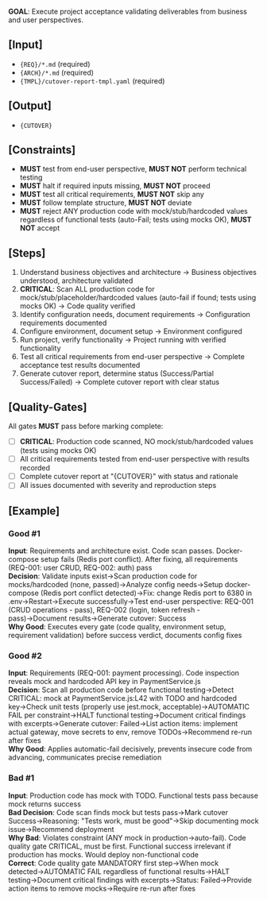 **GOAL**: Execute project acceptance validating deliverables from business and user perspectives.

## [Input]
- `{REQ}/*.md` (required)
- `{ARCH}/*.md` (required)
- `{TMPL}/cutover-report-tmpl.yaml` (required)

## [Output]
- `{CUTOVER}`

## [Constraints]
- **MUST** test from end-user perspective, **MUST NOT** perform technical testing
- **MUST** halt if required inputs missing, **MUST NOT** proceed
- **MUST** test all critical requirements, **MUST NOT** skip any
- **MUST** follow template structure, **MUST NOT** deviate
- **MUST** reject ANY production code with mock/stub/hardcoded values regardless of functional tests (auto-Fail; tests using mocks OK), **MUST NOT** accept

## [Steps]
1. Understand business objectives and architecture → Business objectives understood, architecture validated
2. **CRITICAL**: Scan ALL production code for mock/stub/placeholder/hardcoded values (auto-fail if found; tests using mocks OK) → Code quality verified
3. Identify configuration needs, document requirements → Configuration requirements documented
4. Configure environment, document setup → Environment configured
5. Run project, verify functionality → Project running with verified functionality
6. Test all critical requirements from end-user perspective → Complete acceptance test results documented
7. Generate cutover report, determine status (Success/Partial Success/Failed) → Complete cutover report with clear status

## [Quality-Gates]
All gates **MUST** pass before marking complete:
- [ ] **CRITICAL**: Production code scanned, NO mock/stub/hardcoded values (tests using mocks OK)
- [ ] All critical requirements tested from end-user perspective with results recorded
- [ ] Complete cutover report at "{CUTOVER}" with status and rationale
- [ ] All issues documented with severity and reproduction steps

## [Example]

### Good #1
**Input**: Requirements and architecture exist. Code scan passes. Docker-compose setup fails (Redis port conflict). After fixing, all requirements (REQ-001: user CRUD, REQ-002: auth) pass  
**Decision**: Validate inputs exist→Scan production code for mocks/hardcoded (none, passed)→Analyze config needs→Setup docker-compose (Redis port conflict detected)→Fix: change Redis port to 6380 in .env→Restart→Execute successfully→Test end-user perspective: REQ-001 (CRUD operations - pass), REQ-002 (login, token refresh - pass)→Document results→Generate cutover: Success  
**Why Good**: Executes every gate (code quality, environment setup, requirement validation) before success verdict, documents config fixes

### Good #2
**Input**: Requirements (REQ-001: payment processing). Code inspection reveals mock and hardcoded API key in PaymentService.js  
**Decision**: Scan all production code before functional testing→Detect CRITICAL: mock at PaymentService.js:L42 with TODO and hardcoded key→Check unit tests (properly use jest.mock, acceptable)→AUTOMATIC FAIL per constraint→HALT functional testing→Document critical findings with excerpts→Generate cutover: Failed→List action items: implement actual gateway, move secrets to env, remove TODOs→Recommend re-run after fixes  
**Why Good**: Applies automatic-fail decisively, prevents insecure code from advancing, communicates precise remediation

### Bad #1
**Input**: Production code has mock with TODO. Functional tests pass because mock returns success  
**Bad Decision**: Code scan finds mock but tests pass→Mark cutover Success→Reasoning: "Tests work, must be good"→Skip documenting mock issue→Recommend deployment  
**Why Bad**: Violates constraint (ANY mock in production→auto-fail). Code quality gate CRITICAL, must be first. Functional success irrelevant if production has mocks. Would deploy non-functional code  
**Correct**: Code quality gate MANDATORY first step→When mock detected→AUTOMATIC FAIL regardless of functional results→HALT testing→Document critical findings with excerpts→Status: Failed→Provide action items to remove mocks→Require re-run after fixes
